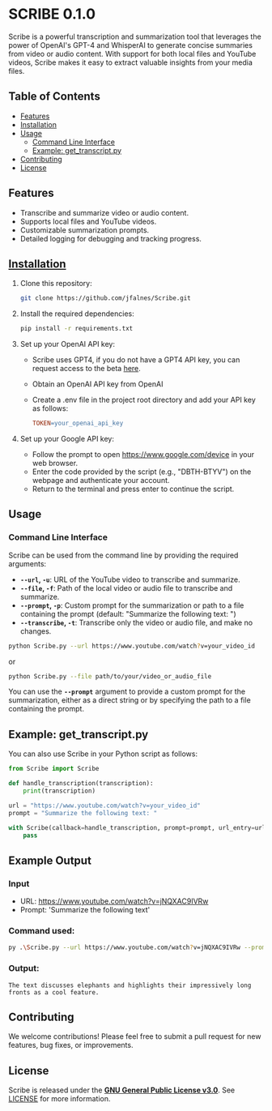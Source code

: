 # SCRIBE 0.1.0
Scribe is a powerful transcription and summarization tool that leverages the power of OpenAI's GPT-4 and WhisperAI to generate concise summaries from video or audio content. With support for both local files and YouTube videos, Scribe makes it easy to extract valuable insights from your media files.

## **Table of Contents**
* <u>Features</u>
* <u>Installation</u>
* <u>Usage</u>
  * <u>Command Line Interface</u>
  * <u>Example: get_transcript.py</u>
* <u>Contributing</u>
* <u>License</u>
## **Features**
* Transcribe and summarize video or audio content.
* Supports local files and YouTube videos.
* Customizable summarization prompts.
* Detailed logging for debugging and tracking progress.
  
## <u>Installation</u>
1. Clone this repository:
    ```bash
    git clone https://github.com/jfalnes/Scribe.git
    ```

2. Install the required dependencies:

    ```bash
    pip install -r requirements.txt
    ```

3. Set up your OpenAI API key:
   * Scribe uses GPT4, if you do not have a GPT4 API key, you can request access to the beta [here](https://openai.com/waitlist/gpt-4-api).
   * Obtain an OpenAI API key from OpenAI
   * Create a .env file in the project root directory and add your API key as follows:

       ```makefile
       TOKEN=your_openai_api_key
       ```
4. Set up your Google API key:
   * Follow the prompt to open https://www.google.com/device in your web browser.
   * Enter the code provided by the script (e.g., "DBTH-BTYV") on the webpage and authenticate your account.
   *   Return to the terminal and press enter to continue the script.



## **Usage**
### **Command Line Interface**
Scribe can be used from the command line by providing the required arguments:

* **`--url`, `-u`**: URL of the YouTube video to transcribe and summarize.
* **`--file`, `-f`**: Path of the local video or audio file to transcribe and summarize.
* **`--prompt`, `-p`**: Custom prompt for the summarization or path to a file containing the prompt (default: "Summarize the following text: ")
* **`--transcribe`, `-t`**: Transcribe only the video or audio file, and make no changes.

```bash
python Scribe.py --url https://www.youtube.com/watch?v=your_video_id
```

or

```bash
python Scribe.py --file path/to/your/video_or_audio_file
```


You can use the **`--prompt`** argument to provide a custom prompt for the summarization, either as a direct string or by specifying the path to a file containing the prompt. 

## **Example: get_transcript.py**

You can also use Scribe in your Python script as follows:

```python
from Scribe import Scribe

def handle_transcription(transcription):
    print(transcription)

url = "https://www.youtube.com/watch?v=your_video_id"
prompt = "Summarize the following text: "

with Scribe(callback=handle_transcription, prompt=prompt, url_entry=url) as scribe:
    pass
```
## **Example Output**
### **Input**
- URL: https://www.youtube.com/watch?v=jNQXAC9IVRw
- Prompt: 'Summarize the following text'

### **Command used**:
```bash
py .\Scribe.py --url https://www.youtube.com/watch?v=jNQXAC9IVRw --prompt 'Summarize the following text: '
```
### **Output**:
```
The text discusses elephants and highlights their impressively long fronts as a cool feature.
```

## Contributing
We welcome contributions! Please feel free to submit a pull request for new features, bug fixes, or improvements.

## License
Scribe is released under the <u>**GNU General Public License v3.0**</u>. See  [LICENSE](LICENSE) for more information.